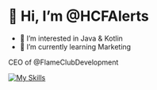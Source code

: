 # 👋 Hi, I’m @HCFAlerts
- 👀 I’m interested in Java & Kotlin
- 🌱 I’m currently learning Marketing

CEO of @FlameClubDevelopment

[![My Skills](https://skillicons.dev/icons?i=bots,eclipse,gradle,idea,java,js,kotlin,linux,maven,mongodb,mysql,redis,vscode,windows&theme=dark)](https://skillicons.dev)
